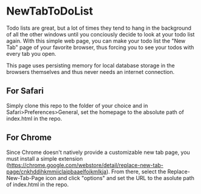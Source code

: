 # NewTabToDoList

Todo lists are great, but a lot of times they tend to hang in the background of all the other windows until you conciously decide to look at your todo list again.  With this simple web page, you can make your todo list the "New Tab" page of your favorite browser, thus forcing you to see your todos with every tab you open.

This page uses persisting memory for local database storage in the browsers themselves and thus never needs an internet connection.

## For Safari
Simply clone this repo to the folder of your choice and in Safari>Preferences>General, set the homepage to the absolute path of index.html in the repo.

## For Chrome
Since Chrome doesn't natively provide a customizable new tab page, you must install a simple extension (https://chrome.google.com/webstore/detail/replace-new-tab-page/cnkhddihkmmiiclaipbaaelfojkmlkja). From there, select the Replace-New-Tab-Page icon and click "options" and set the URL to the asolute path of index.html in the repo.
